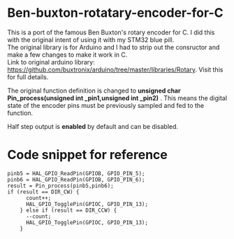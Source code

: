 # Ben-buxton-rotatary-encoder-for-C
This is a port of the famous Ben Buxton's rotary encoder for C. I did this with the original intent of using it with my STM32 blue pill.<br>
The original library is for Arduino and I had to strip out the consructor and make a few changes to make it work in C.<br>
Link to original arduino library: https://github.com/buxtronix/arduino/tree/master/libraries/Rotary. Visit this for full details.<br>

The original function definition is changed to **unsigned char Pin_process(unsigned int _pin1,unsigned int  _pin2)** . This means the digital state of the encoder pins must be previously sampled and fed to the function. 

Half step output is **enabled** by default and can be disabled.

# Code snippet for reference
```
pinb5 = HAL_GPIO_ReadPin(GPIOB, GPIO_PIN_5);
pinb6 = HAL_GPIO_ReadPin(GPIOB, GPIO_PIN_6);
result = Pin_process(pinb5,pinb6);
if (result == DIR_CW) {
      count++;
      HAL_GPIO_TogglePin(GPIOC, GPIO_PIN_13);
    } else if (result == DIR_CCW) {
      --count;
      HAL_GPIO_TogglePin(GPIOC, GPIO_PIN_13);
    }
```
